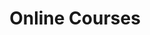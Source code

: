 ---
templateKey: 'online-courses-page'
path: /online-courses
title: Online Courses
subheading: Coming soon
---